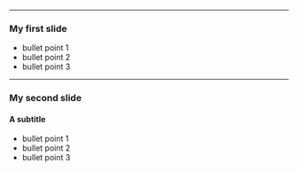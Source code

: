 ***
  
### My first slide
  
* bullet point 1
* bullet point 2
* bullet point 3
  
***
  
### My second slide
#### A subtitle
  
* bullet point 1
* bullet point 2
* bullet point 3